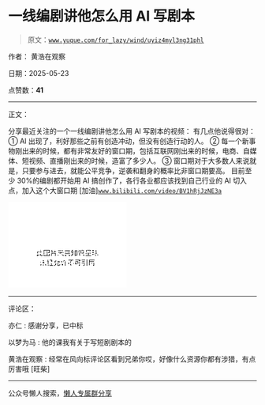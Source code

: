 # 一线编剧讲他怎么用 AI 写剧本

> 原文：[`www.yuque.com/for_lazy/wind/uyiz4myl3ng31phl`](https://www.yuque.com/for_lazy/wind/uyiz4myl3ng31phl)

作者： 黄浩在观察

日期：2025-05-23

点赞数：**41**

* * *

正文：

分享最近关注的一个一线编剧讲他怎么用 AI 写剧本的视频： 有几点他说得很对： ① AI 出现了，利好那些之前有创造冲动，但没有创造行动的人。 ②
每一个新事物刚出来的时候，都有非常友好的窗口期，包括互联网刚出来的时候，电商、自媒体、短视频、直播刚出来的时候，造富了多少人。 ③
窗口期对于大多数人来说就是，只要参与进去，就能公平竞争，逆袭和翻身的概率比非窗口期要高。
目前至少 30%的编剧都开始用 AI 搞创作了，各行各业都应该找到自己行业的 AI 切入点，加入这个大窗口期
[加油][`www.bilibili.com/video/BV1hRjJzNE3a`](https://www.bilibili.com/video/BV1hRjJzNE3a)

![](img/aaf5374057d143858a9bbed5aa9cfe95.png "None")

* * *

评论区：

亦仁 : 感谢分享，已中标

以梦为马 : 他的课我有关于写短剧剧本的

黄浩在观察 : 经常在风向标评论区看到兄弟你哎，好像什么资源你都有涉猎，有点厉害哦 [旺柴]

* * *

公众号懒人搜索，[懒人专属群分享](https://lazybook.fun/#/blog/group)
